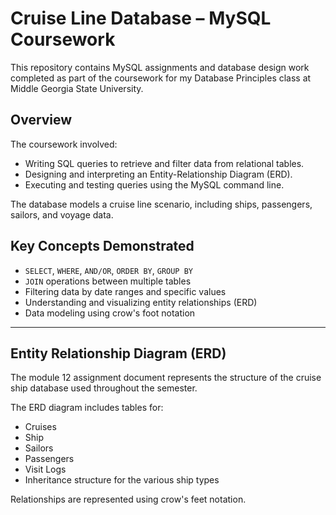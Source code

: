 # Cruise Line Database – MySQL Coursework

This repository contains MySQL assignments and database design work completed as part of the coursework for my Database Principles class at Middle Georgia State University.

## Overview
The coursework involved:
- Writing SQL queries to retrieve and filter data from relational tables.
- Designing and interpreting an Entity-Relationship Diagram (ERD).
- Executing and testing queries using the MySQL command line.

The database models a cruise line scenario, including ships, passengers, sailors, and voyage data.

## Key Concepts Demonstrated
- `SELECT`, `WHERE`, `AND/OR`, `ORDER BY`, `GROUP BY`
- `JOIN` operations between multiple tables
- Filtering data by date ranges and specific values
- Understanding and visualizing entity relationships (ERD)
- Data modeling using crow's foot notation

-----

## Entity Relationship Diagram (ERD)

The module 12 assignment document represents the structure of the cruise ship database used throughout the semester.

The ERD diagram includes tables for:
- Cruises
- Ship
- Sailors
- Passengers
- Visit Logs
- Inheritance structure for the various ship types

Relationships are represented using crow's feet notation. 
